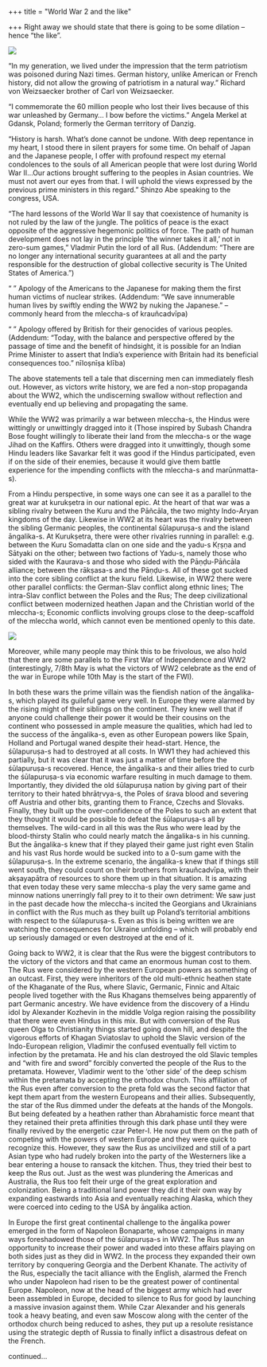 +++
title = "World War 2 and the like"

+++
Right away we should state that there is going to be some dilation –
hence “the like”.

[![](https://lh3.googleusercontent.com/--Gq0uTa_xOI/VU8JZWLdIUI/AAAAAAAADTI/hMSdRrhWDBw/s800/American_propaganda.JPG)](https://picasaweb.google.com/lh/photo/zwcpmQl-aV57qSQObkjSbNMTjNZETYmyPJy0liipFm0?feat=embedwebsite)

“In my generation, we lived under the impression that the term
patriotism was poisoned during Nazi times. German history, unlike
American or French history, did not allow the growing of patriotism in a
natural way.” Richard von Weizsaecker brother of Carl von Weizsaecker.

“I commemorate the 60 million people who lost their lives because of
this war unleashed by Germany… I bow before the victims.” Angela Merkel
at Gdansk, Poland; formerly the German territory of Danzig.

“History is harsh. What’s done cannot be undone. With deep repentance in
my heart, I stood there in silent prayers for some time. On behalf of
Japan and the Japanese people, I offer with profound respect my eternal
condolences to the souls of all American people that were lost during
World War II…Our actions brought suffering to the peoples in Asian
countries. We must not avert our eyes from that. I will uphold the views
expressed by the previous prime ministers in this regard.” Shinzo Abe
speaking to the congress, USA.

“The hard lessons of the World War II say that coexistence of humanity
is not ruled by the law of the jungle. The politics of peace is the
exact opposite of the aggressive hegemonic politics of force. The path
of human development does not lay in the principle ‘the winner takes it
all,’ not in zero-sum games,” Vladmir Putin the lord of all Rus.
(Addendum: “There are no longer any international security guarantees at
all and the party responsible for the destruction of global collective
security is The United States of America.”)

“ ” Apology of the Americans to the Japanese for making them the first
human victims of nuclear strikes. (Addendum: “We save innumerable human
lives by swiftly ending the WW2 by nuking the Japanese.” – commonly
heard from the mleccha-s of krauñcadvīpa)

“ ” Apology offered by British for their genocides of various peoples.
(Addendum: “Today, with the balance and perspective offered by the
passage of time and the benefit of hindsight, it is possible for an
Indian Prime Minister to assert that India’s experience with Britain had
its beneficial consequences too.” nīloṣnīṣa klība)

The above statements tell a tale that discerning men can immediately
flesh out. However, as victors write history, we are fed a non-stop
propaganda about the WW2, which the undiscerning swallow without
reflection and eventually end up believing and propagating the same.

While the WW2 was primarily a war between mleccha-s, the Hindus were
wittingly or unwittingly dragged into it (Those inspired by Subash
Chandra Bose fought willingly to liberate their land from the mleccha-s
or the wage Jihad on the Kaffirs. Others were dragged into it
unwittingly, though some Hindu leaders like Savarkar felt it was good if
the Hindus participated, even if on the side of their enemies, because
it would give them battle experience for the impending conflicts with
the mleccha-s and marūnmatta-s).

From a Hindu perspective, in some ways one can see it as a parallel to
the great war at kurukṣetra in our national epic. At the heart of that
war was a sibling rivalry between the Kuru and the Pāñcāla, the two
mighty Indo-Aryan kingdoms of the day. Likewise in WW2 at its heart was
the rivalry between the sibling Germanic peoples, the continental
śūlapuruṣa-s and the island āngalika-s. At Kurukṣetra, there were
other rivalries running in parallel: e.g. between the Kuru Somadatta
clan on one side and the yadu-s Kṛṣṇa and Sātyaki on the other; between
two factions of Yadu-s, namely those who sided with the Kaurava-s and
those who sided with the Pāṇḍu-Pāñcāla alliance; between the rākṣasa-s
and the Pāṇḍu-s. All of these got sucked into the core sibling conflict
at the kuru field. Likewise, in WW2 there were other parallel conflicts:
the German-Slav conflict along ethnic lines; The intra-Slav conflict
between the Poles and the Rus; The deep civilizational conflict between
modernized heathen Japan and the Christian world of the mleccha-s;
Economic conflicts involving groups close to the deep-scaffold of the
mleccha world, which cannot even be mentioned openly to this date.

[![](https://lh3.googleusercontent.com/-fElc8KwTie0/VU8JdSisL2I/AAAAAAAADTQ/AFAgsXslgp4/s800/English_trampling_Hindus.jpg)](https://picasaweb.google.com/lh/photo/cF2V9pl0mnCMcXOJXJ8TK9MTjNZETYmyPJy0liipFm0?feat=embedwebsite)

Moreover, while many people may think this to be frivolous, we also hold
that there are some parallels to the First War of Independence and WW2
(interestingly, 7/8th May is what the victors of WW2 celebrate as the
end of the war in Europe while 10th May is the start of the FWI).

In both these wars the prime villain was the fiendish nation of the
āngalika-s, which played its guileful game very well. In Europe they
were alarmed by the rising might of their siblings on the continent.
They knew well that if anyone could challenge their power it would be
their cousins on the continent who possessed in ample measure the
qualities, which had led to the success of the āngalika-s, even as other
European powers like Spain, Holland and Portugal waned despite their
head-start. Hence, the śūlapuruṣa-s had to destroyed at all costs. In
WW1 they had achieved this partially, but it was clear that it was just
a matter of time before the śūlapuruṣa-s recovered. Hence, the
āngalika-s and their allies tried to curb the śūlapuruṣa-s via economic
warfare resulting in much damage to them. Importantly, they divided the
old śūlapuruṣa nation by giving part of their territory to their hated
bhrātṛvya-s, the Poles of śrava blood and severing off Austria and other
bits, granting them to France, Czechs and Slovaks. Finally, they built
up the over-confidence of the Poles to such an extent that they thought
it would be possible to defeat the śūlapuruṣa-s all by themselves. The
wild-card in all this was the Rus who were lead by the blood-thirsty
Stalin who could nearly match the āngalika-s in his cunning. But the
āngalika-s knew that if they played their game just right even Stalin
and his vast Rus horde would be sucked into to a 0-sum game with the
śūlapuruṣa-s. In the extreme scenario, the āngalika-s knew that if
things still went south, they could count on their brothers from
krauñcadvīpa, with their akṣayapātra of resources to shore them up in
that situation. It is amazing that even today these very same mleccha-s
play the very same game and minnow nations unerringly fall prey to it to
their own detriment: We saw just in the past decade how the mleccha-s
incited the Georgians and Ukrainians in conflict with the Rus much as
they built up Poland’s territorial ambitions with respect to the
śūlapuruṣa-s. Even as this is being written we are watching the
consequences for Ukraine unfolding – which will probably end up
seriously damaged or even destroyed at the end of it.

Going back to WW2, it is clear that the Rus were the biggest
contributors to the victory of the victors and that came an enormous
human cost to them. The Rus were considered by the western European
powers as something of an outcast. First, they were inheritors of the
old multi-ethnic heathen state of the Khaganate of the Rus, where
Slavic, Germanic, Finnic and Altaic people lived together with the Rus
Khagans themselves being apparently of part Germanic ancestry. We have
evidence from the discovery of a Hindu idol by Alexander Kozhevin in the
middle Volga region raising the possibility that there were even Hindus
in this mix. But with conversion of the Rus queen Olga to Christianity
things started going down hill, and despite the vigorous efforts of
Khagan Sviatoslav to uphold the Slavic version of the Indo-European
religion, Vladimir the confused eventually fell victim to infection by
the pretamata. He and his clan destroyed the old Slavic temples and
“with fire and sword” forcibly converted the people of the Rus to the
pretamata. However, Vladimir went to the ‘other side’ of the deep schism
within the pretamata by accepting the orthodox church. This affiliation
of the Rus even after conversion to the preta fold was the second factor
that kept them apart from the western Europeans and their allies.
Subsequently, the star of the Rus dimmed under the defeats at the hands
of the Mongols. But being defeated by a heathen rather than Abrahamistic
force meant that they retained their preta affinities through this dark
phase until they were finally revived by the energetic czar Peter-I. He
now put them on the path of competing with the powers of western Europe
and they were quick to recognize this. However, they saw the Rus as
uncivilized and still of a part Asian type who had rudely broken into
the party of the Westerners like a bear entering a house to ransack the
kitchen. Thus, they tried their best to keep the Rus out. Just as the
west was plundering the Americas and Australia, the Rus too felt their
urge of the great exploration and colonization. Being a traditional land
power they did it their own way by expanding eastwards into Asia and
eventually reaching Alaska, which they were coerced into ceding to the
USA by āngalika action.

In Europe the first great continental challenge to the āngalika power
emerged in the form of Napoleon Bonaparte, whose campaigns in many ways
foreshadowed those of the śūlapuruṣa-s in WW2. The Rus saw an
opportunity to increase their power and waded into these affairs playing
on both sides just as they did in WW2. In the process they expanded
their own territory by conquering Georgia and the Derbent Khanate. The
activity of the Rus, especially the tacit alliance with the English,
alarmed the French who under Napoleon had risen to be the greatest power
of continental Europe. Napoleon, now at the head of the biggest army
which had ever been assembled in Europe, decided to silence to Rus for
good by launching a massive invasion against them. While Czar Alexander
and his generals took a heavy beating, and even saw Moscow along with
the center of the orthodox church being reduced to ashes, they put up a
resolute resistance using the strategic depth of Russia to finally
inflict a disastrous defeat on the French.

continued…
